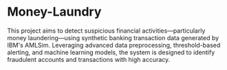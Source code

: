 # Money-Laundry
This project aims to detect suspicious financial activities—particularly money laundering—using synthetic banking transaction data generated by IBM's AMLSim. Leveraging advanced data preprocessing, threshold-based alerting, and machine learning models, the system is designed to identify fraudulent accounts and transactions with high accuracy.
